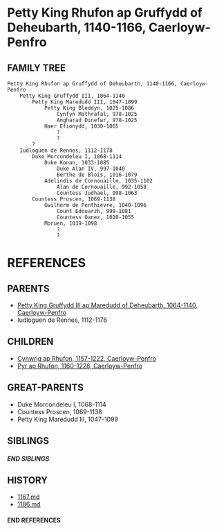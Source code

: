 # Petty King Rhufon ap Gruffydd of Deheubarth, 1140-1166, Caerloyw-Penfro

## FAMILY TREE
```
Petty King Rhufon ap Gruffydd of Deheubarth, 1140-1166, Caerloyw-Penfro
    Petty King Gruffydd III, 1064-1140
        Petty King Maredudd III, 1047-1099
            Petty King Bleddyn, 1025-1086
                Cynfyn Mathrafal, 978-1025
                Angharad Dinefwr, 978-1025
            Haer Efionydd, 1030-1065
                ?
                ?
        ?
    Iudloguen de Rennes, 1112-1178
        Duke Morcondeleu I, 1068-1114
            Duke Konan, 1033-1085
                Duke Alan IV, 997-1040
                Berthe de Blois, 1016-1079
            Adelindis de Cornouaille, 1035-1102
                Alan de Cornouaille, 992-1058
                Countess Judhael, 998-1063
        Countess Proscen, 1069-1138
            Gwilherm de Penthievre, 1040-1096
                Count Edouarzh, 999-1081
                Countess Oanez, 1010-1055
            Moruen, 1039-1098
                ?
                ?
```    


# REFERENCES

## PARENTS 
* [Petty King Gruffydd III ap Maredudd of Deheubarth, 1064-1140, Caerloyw-Penfro](p/gruffydd_iii_ap_maredudd_1064.md)
* Iudloguen de Rennes, 1112-1178

## CHILDREN 
* [Cynwrig ap Rhufon, 1157-1222, Caerloyw-Penfro](p/cynwrig_ap_rhufon_1157.md)
* [Pyr ap Rhufon, 1160-1228, Caerloyw-Penfro](p/pyr_ap_rhufon_1160.md)


## GREAT-PARENTS 
* Duke Morcondeleu I, 1068-1114
* Countess Proscen, 1069-1138
* Petty King Maredudd III, 1047-1099

## SIBLINGS

##### END SIBLINGS  
## HISTORY
* [1167.md](../h/1167.md)
* [1186.md](../h/1186.md)

#### END REFERENCES
